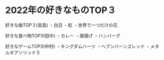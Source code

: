 # 2022年の好きなものTOP３
好きな曲TOP３(宮島)
・白日
・紅
・世界で一つだけの花

好きな食べ物TOP3(田中)
・カレー
・唐揚げ
・ハンバーグ

好きなゲームTOP3(中村)
・キングダムハーツ
・ヘブンバーンズレッド
・メタルギアソリッド５
